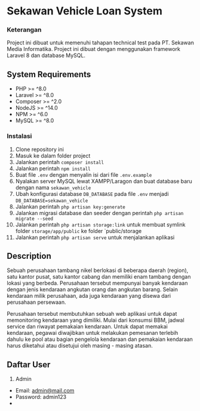 # Sekawan Vehicle Loan System

### Keterangan
Project ini dibuat untuk memenuhi tahapan technical test pada PT. Sekawan Media Informatika. Project ini dibuat dengan menggunakan framework Laravel 8 dan database MySQL.

## System Requirements
- PHP >= ^8.0
- Laravel >= ^8.0
- Composer >= ^2.0
- NodeJS >= ^14.0
- NPM >= ^6.0
- MySQL >= ^8.0

### Instalasi
1. Clone repository ini
2. Masuk ke dalam folder project
3. Jalankan perintah `composer install`
4. Jalankan perintah `npm install`
5. Buat file `.env` dengan menyalin isi dari file `.env.example`
6. Nyalakan server MySQL lewat XAMPP/Laragon dan buat database baru dengan nama `sekawan_vehicle`
7. Ubah konfigurasi database `DB_DATABASE`  pada file `.env` menjadi `DB_DATABASE=sekawan_vehicle`
8. Jalankan perintah `php artisan key:generate`
9. Jalankan migrasi database dan seeder dengan perintah `php artisan migrate --seed`
10. Jalankan perintah `php artisan storage:link` untuk membuat symlink folder `storage/app/public` ke folder `public/storage
11. Jalankan perintah `php artisan serve` untuk menjalankan aplikasi

## Description
Sebuah perusahaan tambang nikel berlokasi di beberapa daerah (region), satu kantor pusat, satu kantor cabang dan memiliki enam tambang dengan lokasi yang berbeda. Perusahaan tersebut mempunyai banyak kendaraan dengan jenis kendaraan angkutan orang dan angkutan barang. Selain kendaraan milik perusahaan, ada juga kendaraan yang disewa dari perusahaan persewaan. 

Perusahaan tersebut membutuhkan sebuah web aplikasi untuk dapat memonitoring  kendaraan yang dimiliki. Mulai dari konsumsi BBM, jadwal service dan riwayat pemakaian kendaraan. Untuk dapat memakai kendaraan, pegawai diwajibkan untuk melakukan pemesanan terlebih dahulu ke pool atau bagian pengelola kendaraan dan pemakaian kendaraan harus diketahui atau disetujui oleh masing - masing atasan.

## Daftar User
1. Admin
  - Email: admin@mail.com
  - Password: admin123 
- 
